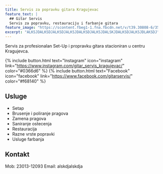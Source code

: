 ```yaml
---
title: Servis za popravku gitara Kragujevac
feature_text: |
  ## Gitar Servis
  Servis za popravku, restauraciju i farbanje gitara
feature_image: "https://scontent.fbeg1-1.fna.fbcdn.net/v/t39.30808-6/351481385_795165785662792_5852227953332590296_n.jpg?_nc_cat=111&ccb=1-7&_nc_sid=783fdb&_nc_ohc=cv_Q8QP3SmsAX8qs80u&_nc_ht=scontent.fbeg1-1.fna&oh=00_AfBofWYP47EJ_yr7l_UDdUT6irf-G3UTOJcv1zdB1EXukQ&oe=65E98D0B"
excerpt: "ALKSJDALKSDJALKSDJALKSJDALKSDJALKSJDALSKJDALKSDJALKSJDLAKSDJ"
---
```


Servis za profesionalan Set-Up i propravku gitara stacioniran u centru Kragujevca.

{% include button.html text="Instagram" icon="instagram" link="https://www.instagram.com/gitar_servis_kragujevac/" color="#0366d6" %} {% include button.html text="Facebook" icon="facebook" link="https://www.facebook.com/gitarservis/" color="#f68140" %}

## Usluge

- Setap
- Brusenje i poliranje pragova
- Zamena pragova
- Saniranje ostecenja
- Restauracija
- Razne vrste popravki
- Usluge farbanja

## Kontakt

Mob: 23013-12093
Email: alskdjalskdja

